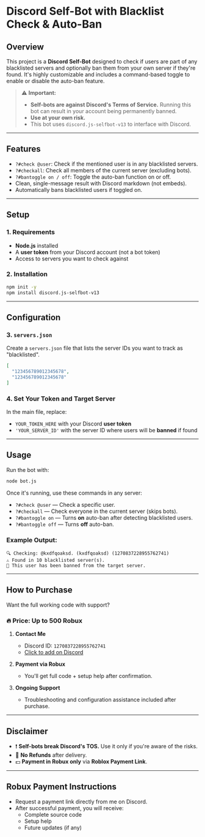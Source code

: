 # **Discord Self-Bot with Blacklist Check & Auto-Ban**

## **Overview**

This project is a **Discord Self-Bot** designed to check if users are part of any blacklisted servers and optionally ban them from your own server if they're found. It's highly customizable and includes a command-based toggle to enable or disable the auto-ban feature.

> ⚠️ **Important:**  
> - **Self-bots are against Discord's Terms of Service.** Running this bot can result in your account being permanently banned.  
> - **Use at your own risk.**  
> - This bot uses `discord.js-selfbot-v13` to interface with Discord.

---

## **Features**

- `?#check @user`: Check if the mentioned user is in any blacklisted servers.
- `?#checkall`: Check all members of the current server (excluding bots).
- `?#bantoggle on / off`: Toggle the auto-ban function on or off.
- Clean, single-message result with Discord markdown (not embeds).
- Automatically bans blacklisted users if toggled on.

---

## **Setup**

### **1. Requirements**

- **Node.js** installed
- A **user token** from your Discord account (not a bot token)
- Access to servers you want to check against

### **2. Installation**

```bash
npm init -y
npm install discord.js-selfbot-v13
```

---

## **Configuration**

### **3. `servers.json`**

Create a `servers.json` file that lists the server IDs you want to track as "blacklisted".

```json
[
  "123456789012345678",
  "123456789012345678"
]
```

### **4. Set Your Token and Target Server**

In the main file, replace:

- `YOUR_TOKEN_HERE` with your Discord **user token**
- `'YOUR_SERVER_ID'` with the server ID where users will be **banned** if found

---

## **Usage**

Run the bot with:

```bash
node bot.js
```

Once it's running, use these commands in any server:

- `?#check @user` — Check a specific user.
- `?#checkall` — Check everyone in the current server (skips bots).
- `?#bantoggle on` — Turns **on** auto-ban after detecting blacklisted users.
- `?#bantoggle off` — Turns **off** auto-ban.

### **Example Output:**
```
🔍 Checking: @kxdfqoaksd. (kxdfqoaksd) (1270837228955762741)
⚠️ Found in 10 blacklisted server(s).
🚫 This user has been banned from the target server.
```

---

## **How to Purchase**

Want the full working code with support?

### 🔥 Price: **Up to 500 Robux**

1. **Contact Me**
   - Discord ID: `1270837228955762741`
   - [Click to add on Discord](https://discordapp.com/users/1270837228955762741)

2. **Payment via Robux**
   - You'll get full code + setup help after confirmation.

3. **Ongoing Support**
   - Troubleshooting and configuration assistance included after purchase.

---

## **Disclaimer**

- ❗ **Self-bots break Discord's TOS.** Use it only if you're aware of the risks.
- 💸 **No Refunds** after delivery.
- 💵 **Payment in Robux only** via **Roblox Payment Link**.

---

## **Robux Payment Instructions**

- Request a payment link directly from me on Discord.
- After successful payment, you will receive:
  - Complete source code
  - Setup help
  - Future updates (if any)

